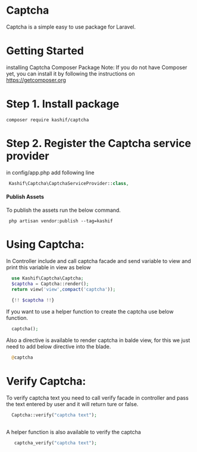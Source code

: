 # Captcha

Captcha is a simple easy to use package for Laravel.

# Getting Started
  installing Captcha Composer Package
Note: If you do not have Composer yet, you can install it by following the instructions on https://getcomposer.org

# Step 1. Install package
  
    composer require kashif/captcha

# Step 2. Register the Captcha service provider
  in config/app.php
  add following line
   ```php
    Kashif\Captcha\CaptchaServiceProvider::class,
   ```
#### Publish Assets
To publish the assets run the below command.
```
 php artisan vendor:publish --tag=kashif
```
# Using Captcha:
  In Controller include and call captcha facade and send variable to view and print this variable in view as below
  ```php
    use Kashif\Captcha\Captcha;
    $captcha = Captcha::render();
    return view('view',compact('captcha'));
    
    {!! $captcha !!}

  ```
  If you want to use a helper function to create the captcha use below function.
  ```php
    captcha();
  ```
  Also a directive is available to render captcha in balde view, for this we just need to add below directive into the blade.
  ```php
    @captcha
  ```
  # Verify Captcha:
  
  To verify captcha text you need to call verify facade in controller and pass the text entered by user and it will return ture or false.
  
   ```php
     Captcha::verify("captcha text");
     
   ```
   A helper function is also available to verify the captcha
   
   ```php
      captcha_verify("captcha text");
   ```
